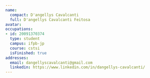 ```yaml
---
name:
  compact: D'angellys Cavalcanti
  full: D'angellys Cavalcanti Feitosa
avatar:
occupations:
- id: 20091370374
  type: student
  campus: ifpb-jp
  course: cstsi
  isFinished: true
addresses:
  email: dangellyscavalcanti@gmail.com
  linkedin: https://www.linkedin.com/in/dangellys-cavalcanti/
---
```

